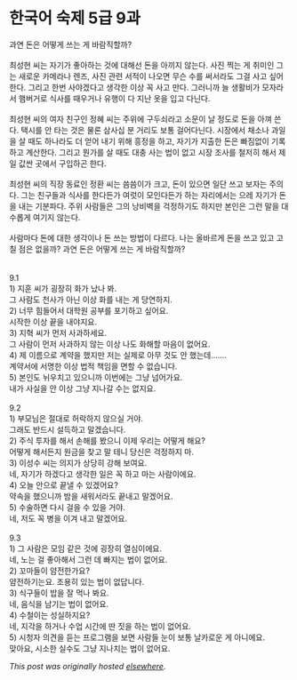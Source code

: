 # 한국어 숙제 5급 9과

<div>
<div>&#44284;&#50672; &#46024;&#51008; &#50612;&#46523;&#44172; &#50416;&#45716; &#44172; &#48148;&#46988;&#51649;&#54624;&#44620;?</div>
<div><br></div>
<div>
<span class="Apple-tab-span"> </span>&#52572;&#49457;&#54788; &#50472;&#45716; &#51088;&#44592;&#44032; &#51339;&#50500;&#54616;&#45716; &#44163;&#50640; &#45824;&#54644;&#49440; &#46024;&#51012; &#50500;&#45180;&#51648; &#50506;&#45716;&#45796;. &#49324;&#51652; &#52237;&#45716; &#44172; &#52712;&#48120;&#51064; &#44536;&#45716; &#49352;&#47196;&#50868; &#52852;&#47700;&#46972;&#45208; &#47116;&#51592;, &#49324;&#51652; &#44288;&#47144; &#49436;&#51201;&#51060; &#45208;&#50724;&#47732; &#47924;&#49832; &#49688;&#47484; &#50024;&#49436;&#46972;&#46020; &#44536;&#44152; &#49324;&#44256; &#49910;&#50612;&#54620;&#45796;. &#44536;&#47532;&#44256; &#54620;&#48264; &#49324;&#50556;&#44192;&#45796;&#44256; &#49373;&#44033;&#54620; &#51060;&#49345; &#44845; &#49324;&#44256; &#47564;&#45796;. &#44536;&#47084;&#45768;&#44620; &#45720; &#49373;&#54876;&#48708;&#44032; &#47784;&#51088;&#46972;&#49436; &#54660;&#48260;&#44144;&#47196; &#49885;&#49324;&#47484; &#46412;&#50864;&#44144;&#45208; &#50976;&#54665;&#51060; &#45796; &#51648;&#45212; &#50743;&#51012; &#51077;&#44256; &#45796;&#45772;&#45796;.</div>
<div><br></div>
<div>
<span class="Apple-tab-span"> </span>&#52572;&#49457;&#54788; &#50472;&#51032; &#50668;&#51088; &#52828;&#44396;&#51064; &#51221;&#54812; &#50472;&#45716; &#51452;&#50948;&#50640; &#44396;&#46160;&#49632;&#46972;&#44256; &#49548;&#47928;&#51060; &#45216; &#51221;&#46020;&#47196; &#46024;&#51012; &#50500;&#44788; &#50420;&#45796;. &#53469;&#49884;&#47484; &#50504; &#53440;&#45716; &#44163;&#51008; &#47932;&#47200; &#49340;&#49324;&#49901; &#48516; &#44144;&#47532;&#46020; &#48372;&#53685; &#44152;&#50612;&#45796;&#45772;&#45796;. &#49884;&#51109;&#50640;&#49436; &#52292;&#49548;&#45208; &#44284;&#51068;&#51012; &#49332; &#46412;&#46020; &#54616;&#45208;&#46972;&#46020; &#45908; &#50619;&#50612; &#45236;&#44592; &#50948;&#54644; &#55141;&#51221;&#51012; &#54616;&#44256;, &#51088;&#44592;&#44032; &#51648;&#52636;&#54620; &#46024;&#51008; &#48736;&#51664;&#50630;&#51060; &#44592;&#47197;&#54616;&#44256; &#44228;&#49328;&#54620;&#45796;. &#44536;&#47532;&#44256; &#47956;&#44032;&#47484; &#49332; &#46412;&#46020; &#45824;&#52649; &#49324;&#45716; &#48277;&#51060; &#50630;&#44256; &#49884;&#51109; &#51312;&#49324;&#47484; &#52384;&#51200;&#55176; &#54644;&#49436; &#51228;&#51068; &#44050;&#49916; &#44275;&#50640;&#49436; &#44396;&#51077;&#54616;&#44260; &#54620;&#45796;.</div>
<div><br></div>
<div>
<span class="Apple-tab-span"> </span>&#52572;&#49457;&#54788; &#50472;&#51032; &#51649;&#51109; &#46041;&#47308;&#51064; &#51221;&#54872; &#50472;&#45716; &#50432;&#50432;&#51060;&#44032; &#53356;&#44256;, &#46024;&#51060; &#51080;&#51004;&#47732; &#51068;&#45800; &#50416;&#44256; &#48372;&#51088;&#45716; &#51452;&#51032;&#45796;. &#44536;&#45716; &#52828;&#44396;&#46308;&#44284; &#49885;&#49324;&#47484; &#54620;&#45796;&#46304;&#44032; &#50668;&#47103;&#51060; &#47784;&#51064;&#45796;&#46304;&#44032; &#54616;&#45716; &#51088;&#47532;&#50640;&#49436;&#45716; &#51004;&#47112; &#51088;&#44592;&#44032; &#46024;&#51012; &#45236;&#45716; &#44592;&#48516;&#54028;&#45796;. &#51452;&#50948; &#49324;&#46988;&#46308;&#51008; &#44536;&#51032; &#45229;&#48708;&#48317;&#51012; &#44145;&#51221;&#54616;&#44592;&#46020; &#54616;&#51648;&#47564; &#48376;&#51064;&#51008; &#44536;&#47088; &#47568;&#51012; &#45824;&#49688;&#47213;&#44172; &#50668;&#44592;&#51648; &#50506;&#45716;&#45796;.</div>
<div><br></div>
<div>
<span class="Apple-tab-span"> </span>&#49324;&#46988;&#47560;&#45796; &#46024;&#50640; &#45824;&#54620; &#49373;&#44033;&#51060;&#45208; &#46024; &#50416;&#45716; &#48169;&#48277;&#51060; &#45796;&#47476;&#45796;. &#45208;&#45716; &#50732;&#48148;&#47476;&#44172; &#46024;&#51012; &#50416;&#44256; &#51080;&#44256; &#44256;&#52832; &#51216;&#51008; &#50630;&#51012;&#44620;? &#44284;&#50672; &#46024;&#51008; &#50612;&#46523;&#44172; &#50416;&#45716; &#44172; &#48148;&#46988;&#51649;&#54624;&#44620;?</div>
<div><br></div>
<div><br></div>
<div>9.1</div>
<div>1) &#51648;&#54984; &#50472;&#44032; &#44361;&#51109;&#55176; &#54868;&#44032; &#45228;&#45208; &#48400;.</div>
<div>&#44536; &#49324;&#46988;&#46020; &#52380;&#49324;&#44032; &#50500;&#45772; &#51060;&#49345; &#54868;&#47484; &#45236;&#45716; &#44172; &#45817;&#50672;&#54616;&#51648;.</div>
<div>2) &#45320;&#47924; &#55192;&#46308;&#50612;&#49436; &#45824;&#54617;&#50896; &#44277;&#48512;&#47484; &#54252;&#44592;&#54616;&#44256; &#49910;&#50612;&#50836;.</div>
<div>&#49884;&#51089;&#54620; &#51060;&#49345; &#45149;&#51012; &#45236;&#50556;&#51648;&#50836;.</div>
<div>3) &#51648;&#54785; &#50472;&#44032; &#47676;&#51200; &#49324;&#44284;&#54616;&#49464;&#50836;.</div>
<div>&#44536; &#49324;&#46988;&#51060; &#47676;&#51200; &#49324;&#44284;&#54616;&#51648; &#50506;&#45716; &#51060;&#49345; &#45208;&#46020; &#54868;&#54644;&#54624; &#47560;&#51020;&#51060; &#50630;&#50612;&#50836;.</div>
<div>4) &#51228; &#51060;&#47492;&#51004;&#47196; &#44228;&#50557;&#51012; &#54664;&#51648;&#47564; &#51200;&#45716; &#49892;&#51228;&#47196; &#50500;&#47924; &#44163;&#46020; &#50504; &#54664;&#45716;&#45936;.......</div>
<div>&#44228;&#50557;&#49436;&#50640; &#49436;&#47749;&#54620; &#51060;&#49345; &#48277;&#51201; &#52293;&#51076;&#51012; &#47732;&#54624; &#49688; &#50630;&#49845;&#45768;&#45796;.</div>
<div>5) &#48376;&#51064;&#46020; &#45656;&#50864;&#52824;&#44256; &#51080;&#51004;&#45768;&#44620; &#51060;&#48264;&#50640;&#45716; &#44536;&#45285; &#45336;&#50612;&#44032;&#50836;.</div>
<div>&#45236;&#44032; &#49324;&#49892;&#51012; &#50504; &#51060;&#49345; &#44536;&#45285; &#51648;&#45208;&#44040; &#49688;&#45716; &#50630;&#51648;&#50836;.</div>
<div><br></div>
<div>9.2</div>
<div>1) &#48512;&#47784;&#45784;&#51008; &#51208;&#45824;&#47196; &#54728;&#46973;&#54616;&#51648; &#50506;&#51004;&#49892; &#44144;&#50556;.</div>
<div>&#44536;&#47000;&#46020; &#48152;&#46300;&#49884; &#49444;&#46301;&#54616;&#44256; &#47568;&#44192;&#49845;&#45768;&#45796;.</div>
<div>2) &#51452;&#49885; &#53804;&#51088;&#47484; &#54644;&#49436; &#49552;&#54644;&#47484; &#48420;&#51004;&#45768; &#51060;&#51228; &#50864;&#47532;&#45716; &#50612;&#46523;&#44172; &#54644;&#50836;?</div>
<div>&#50612;&#46523;&#44172; &#54644;&#49436;&#46304;&#51648; &#50896;&#44552;&#51012; &#52286;&#44256; &#47568; &#53580;&#45768; &#45817;&#49888;&#51008; &#44145;&#51221;&#54616;&#51648; &#47560;.</div>
<div>3) &#51060;&#49457;&#49688; &#50472;&#45716; &#51032;&#51648;&#44032; &#49345;&#45817;&#55176; &#44053;&#54644; &#48372;&#50668;&#50836;.</div>
<div>&#45348;, &#51088;&#44592;&#44032; &#54616;&#44192;&#45796;&#44256; &#49373;&#44033;&#54620; &#51068;&#51008; &#44845; &#54616;&#44256; &#47560;&#45716; &#49324;&#46988;&#51060;&#50640;&#50836;.</div>
<div>4) &#50724;&#45720; &#50504;&#51004;&#47196; &#45149;&#45244; &#49688; &#51080;&#44192;&#50612;&#50836;?</div>
<div>&#50557;&#49549;&#51012; &#54664;&#51004;&#45768;&#44620; &#48164;&#51012; &#49352;&#50892;&#49436;&#46972;&#46020; &#45149;&#45236;&#44256; &#47568;&#44192;&#50612;&#50836;.</div>
<div>5) &#49688;&#49696;&#54616;&#47732; &#45796;&#49884; &#44152;&#51012; &#49688; &#51080;&#51012; &#44144;&#50556;.</div>
<div>&#45348;, &#51200;&#46020; &#44845; &#48337;&#51012; &#51060;&#44200; &#45236;&#44256; &#47568;&#44192;&#50612;&#50836;.</div>
<div><br></div>
<div>9.3</div>
<div>1) &#44536; &#49324;&#46988;&#51008; &#47784;&#51076; &#44057;&#51008; &#44163;&#50640; &#44361;&#51109;&#55176; &#50676;&#49900;&#51060;&#50640;&#50836;.</div>
<div>&#45348;, &#45432;&#45716; &#44152; &#51339;&#50500;&#54644;&#49436; &#44536;&#47088; &#45936; &#48736;&#51648;&#45716; &#48277;&#51060; &#50630;&#50612;&#50836;.</div>
<div>2) &#44844;&#47560;&#46308;&#51060; &#50572;&#51204;&#54620;&#44032;&#50836;?</div>
<div>&#50572;&#51204;&#54616;&#44592;&#45716;&#50836;. &#51312;&#50857;&#55176; &#51080;&#45716; &#48277;&#51060; &#50630;&#45813;&#45768;&#45796;.</div>
<div>3) &#49885;&#44396;&#46308;&#51060; &#48165;&#51012; &#51096; &#47673;&#45208; &#48400;&#50836;.</div>
<div>&#45348;, &#51020;&#49885;&#51012; &#45224;&#44592;&#45716; &#48277;&#51060; &#50630;&#50612;&#50836;.</div>
<div>4) &#49688;&#52384;&#51060;&#45716; &#49457;&#49892;&#54616;&#51648;&#50836;?</div>
<div>&#45348;, &#51648;&#44033;&#51012; &#54616;&#44144;&#45208; &#49688;&#50629; &#49884;&#44036;&#50640; &#46388; &#51667;&#51012; &#54616;&#45716; &#48277;&#51060; &#50630;&#50612;&#50836;.</div>
<div>5) &#49884;&#52397;&#51088; &#51032;&#44204;&#51012; &#46307;&#45716; &#54532;&#47196;&#44536;&#47016;&#51012; &#48372;&#47732; &#49324;&#46988;&#46308; &#45576;&#51060; &#48372;&#53685; &#45216;&#52852;&#47196;&#50868; &#44172; &#50500;&#45768;&#50640;&#50836;.</div>
<div>&#47582;&#50500;&#50836;, &#49884;&#49548;&#54620; &#49892;&#49688;&#46020; &#44536;&#45285; &#51648;&#45208;&#52824;&#45716; &#48277;&#51060; &#50630;&#50612;&#50836;.</div>
</div>


*This post was originally hosted [elsewhere](http://planspace.blogspot.com/2009/09/5-9.html).*
